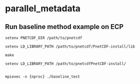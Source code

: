 # parallel_metadata

## Run baseline method example on ECP
```
setenv PNETCDF_DIR /path/to/pnetcdf 

setenv LD_LIBRARY_PATH /path/to/pnetcdf/PnetCDF-install/lib

make

setenv LD_LIBRARY_PATH /path/to/pnetcdfPnetCDF-install/


mpiexec -n {nproc} ./baseline_test


```